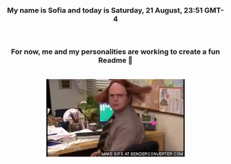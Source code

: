 


<div align="center">
<h3 >My name is Sofia and today is Saturday, 21 August, 23:51 GMT-4</h3><br>
<h3 >For now, me and my personalities are working to create a fun Readme 👋
</h3><br>
<img src='img/dwight.gif' alt='working...'/>
</div>

